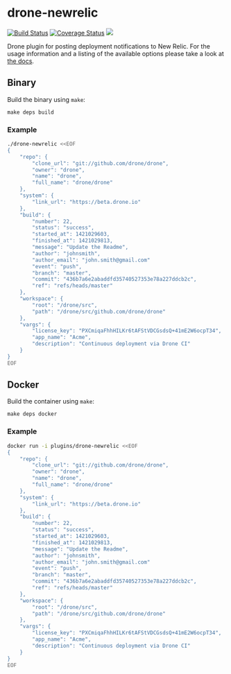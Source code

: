 # drone-newrelic

[![Build Status](http://beta.drone.io/api/badges/drone-plugins/drone-newrelic/status.svg)](http://beta.drone.io/drone-plugins/drone-newrelic)
[![Coverage Status](https://aircover.co/badges/drone-plugins/drone-newrelic/coverage.svg)](https://aircover.co/drone-plugins/drone-newrelic)
[![](https://badge.imagelayers.io/plugins/drone-newrelic:latest.svg)](https://imagelayers.io/?images=plugins/drone-newrelic:latest 'Get your own badge on imagelayers.io')

Drone plugin for posting deployment notifications to New Relic. For the usage information and a listing of the available options please take a look at [the docs](DOCS.md).

## Binary

Build the binary using `make`:

```
make deps build
```

### Example

```sh
./drone-newrelic <<EOF
{
    "repo": {
        "clone_url": "git://github.com/drone/drone",
        "owner": "drone",
        "name": "drone",
        "full_name": "drone/drone"
    },
    "system": {
        "link_url": "https://beta.drone.io"
    },
    "build": {
        "number": 22,
        "status": "success",
        "started_at": 1421029603,
        "finished_at": 1421029813,
        "message": "Update the Readme",
        "author": "johnsmith",
        "author_email": "john.smith@gmail.com"
        "event": "push",
        "branch": "master",
        "commit": "436b7a6e2abaddfd35740527353e78a227ddcb2c",
        "ref": "refs/heads/master"
    },
    "workspace": {
        "root": "/drone/src",
        "path": "/drone/src/github.com/drone/drone"
    },
    "vargs": {
        "license_key": "PXCmiqaFhhHILKr6tAFStVDCGsdsQ+41mE2W6ocpT34",
        "app_name": "Acme",
        "description": "Continuous deployment via Drone CI"
    }
}
EOF
```

## Docker

Build the container using `make`:

```
make deps docker
```

### Example

```sh
docker run -i plugins/drone-newrelic <<EOF
{
    "repo": {
        "clone_url": "git://github.com/drone/drone",
        "owner": "drone",
        "name": "drone",
        "full_name": "drone/drone"
    },
    "system": {
        "link_url": "https://beta.drone.io"
    },
    "build": {
        "number": 22,
        "status": "success",
        "started_at": 1421029603,
        "finished_at": 1421029813,
        "message": "Update the Readme",
        "author": "johnsmith",
        "author_email": "john.smith@gmail.com"
        "event": "push",
        "branch": "master",
        "commit": "436b7a6e2abaddfd35740527353e78a227ddcb2c",
        "ref": "refs/heads/master"
    },
    "workspace": {
        "root": "/drone/src",
        "path": "/drone/src/github.com/drone/drone"
    },
    "vargs": {
        "license_key": "PXCmiqaFhhHILKr6tAFStVDCGsdsQ+41mE2W6ocpT34",
        "app_name": "Acme",
        "description": "Continuous deployment via Drone CI"
    }
}
EOF
```
